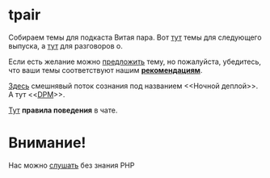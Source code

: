 # tpair

Собираем темы для подкаста Витая пара. Вот [тут](359.md) темы для следующего выпуска, а [тут](talkabout.md) для разговоров о.

Если есть желание можно [предложить](themes_from_listeners.md) тему, но пожалуйста, убедитесь, что ваши темы соответствуют нашим **[рекомендациям](Recommendations_for_the_proposed_topics.md)**.

[Здесь](NightMarket.md) смешнявый поток сознания под названием <<Ночной деплой>>. А тут <<[DPM](DPM.md)>>.

[Тут](Rules_of_conduct_in_chat.md) **правила поведения** в чате.

# Внимание!

Нас можно [слушать](tpair.org "tpair.org") без знания PHP
